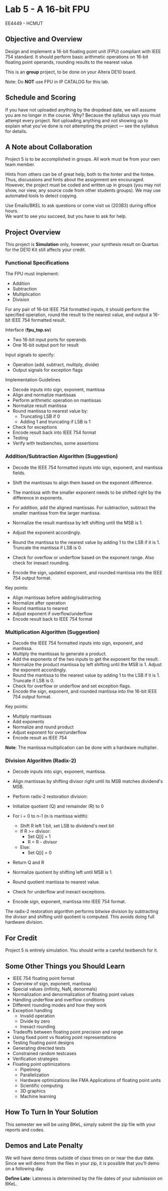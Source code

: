 # Lab 5 - A 16-bit FPU
EE4449 - HCMUT

## Objective and Overview

Design and implement a 16-bit floating point unit (FPU) compliant with IEEE 754 standard. It should perform basic arithmetic operations on 16-bit floating point operands, rounding results to the nearest value.

This is an **group** project, to be done on your Altera DE10 board.

Note: Do **NOT** use FPU in IP CATALOG for this lab.

## Schedule and Scoring

If you have not uploaded anything by the dropdead date, we will assume you
are no longer in the course. Why? Because the syllabus says you must attempt
every project. Not uploading anything and not showing up to explain what
you’ve done is not attempting the project — see the syllabus for details.

## A Note about Collaboration

Project 5 is to be accomplished in groups.  All work must be from your own team member.

Hints from others can be of great help, both to the hinter and the hintee.
Thus, discussions and hints about the assignment are encouraged.  However, the
project must be coded and written up in groups (you may not show, nor view,
any source code from other students groups).  We may use automated tools to detect
copying.

Use Emails/BKEL to ask questions or come visit us (203B3) during office hours.  
We want to see you succeed, but you have to ask for help.

## Project Overview

This project is **Simulation** only, however, your synthesis result on Quartus for the DE10 Kit still affects your credit.

### Functional Specifications

The FPU must implement:

- Addition
- Subtraction
- Multiplication
- Division

For any pair of 16-bit IEEE 754 formatted inputs, it should perform the specified operation, round the result to the nearest value, and output a 16-bit IEEE 754 formatted result.

Interface (**fpu_top.sv**)
- Two 16-bit input ports for operands
- One 16-bit output port for result

Input signals to specify:
- Operation (add, subtract, multiply, divide)
- Output signals for exception flags

Implementation Guidelines
- Decode inputs into sign, exponent, mantissa
- Align and normalize mantissas
- Perform arithmetic operation on mantissas
- Normalize result mantissa
- Round mantissa to nearest value by:
  - Truncating LSB if 0
  - Adding 1 and truncating if LSB is 1
- Check for exceptions
- Encode result back into IEEE 754 format
- Testing
- Verify with testbenches, some assertions

### Addition/Subtraction Algorithm (Suggestion)

- Decode the IEEE 754 formatted inputs into sign, exponent, and mantissa fields.
- Shift the mantissas to align them based on the exponent difference. 
- The mantissa with the smaller exponent needs to be shifted right by the difference in exponents.
- For addition, add the aligned mantissas. For subtraction, subtract the smaller mantissa from the larger mantissa.
- Normalize the result mantissa by left shifting until the MSB is 1. 
- Adjust the exponent accordingly.

- Round the mantissa to the nearest value by adding 1 to the LSB if it is 1. Truncate the mantissa if LSB is 0.

- Check for overflow or underflow based on the exponent range. Also check for inexact rounding.

- Encode the sign, updated exponent, and rounded mantissa into the IEEE 754 output format.

Key points:

- Align mantissas before adding/subtracting
- Normalize after operation
- Round mantissa to nearest
- Adjust exponent if overflow/underflow
- Encode result back to IEEE 754 format

### Multiplication Algorithm (Suggestion)

- Decode the IEEE 754 formatted inputs into sign, exponent, and mantissa.
- Multiply the mantissas to generate a product.
- Add the exponents of the two inputs to get the exponent for the result.
- Normalize the product mantissa by left shifting until the MSB is 1. Adjust the exponent accordingly.
- Round the mantissa to the nearest value by adding 1 to the LSB if it is 1. Truncate if LSB is 0.
- Check for overflow or underflow and set exception flags.
- Encode the sign, exponent, and rounded mantissa into the 16-bit IEEE 754 output format.

Key points:

- Multiply mantissas
- Add exponents
- Normalize and round product
- Adjust exponent for over/underflow
- Encode result as IEEE 754

**Note**: The mantissa multiplication can be done with a hardware multiplier.

### Division Algorithm (Radix-2)
- Decode inputs into sign, exponent, mantissa.

- Align mantissas by shifting divisor right until its MSB matches dividend's MSB.

- Perform radix-2 restoration division:

-  Initialize quotient (Q) and remainder (R) to 0

- For i = 0 to n-1 (n is mantissa width):

  - Shift R left 1 bit, set LSB to dividend's next bit
  - If R >= divisor:
    - Set Q[i] = 1
    - R = R - divisor
  - Else:
    - Set Q[i] = 0
- Return Q and R

- Normalize quotient by shifting left until MSB is 1.

- Round quotient mantissa to nearest value.

- Check for underflow and inexact exceptions.

- Encode sign, exponent, mantissa into IEEE 754 format.

The radix-2 restoration algorithm performs bitwise division by subtracting the divisor and shifting until quotient is computed. This avoids doing full hardware division.

## For Credit

Project 5 is entirely simulation. You should write a careful testbench for it.

## Some Other Things you Should Learn

- IEEE 754 floating point format
- Overview of sign, exponent, mantissa
- Special values (infinity, NaN, denormals)
- Normalization and denormalization of floating point values
- Handling underflow and overflow conditions
- Different rounding modes and how they work
- Exception handling
  - Invalid operation
  - Divide by zero
  - Inexact rounding
- Tradeoffs between floating point precision and range
- Using fixed point vs floating point representations
- Testing floating point designs
- Generating directed tests
- Constrained random testcases
- Verification strategies
- Floating point optimizations
  - Pipelining
  - Parallelization
  - Hardware optimizations like FMA
Applications of floating point units
  - Scientific computing
  - 3D graphics
  - Machine learning

## How To Turn In Your Solution

This semester we will be using BKeL, simply submit the zip file with your reports and codes.

## Demos and Late Penalty

We will have demo times outside of class times on or near the due date.  Since
we will demo from the files in your zip, it is possible that you’ll demo on a
following day.

**Define Late:**  Lateness is determined by the file dates of your submission on BKeL.
